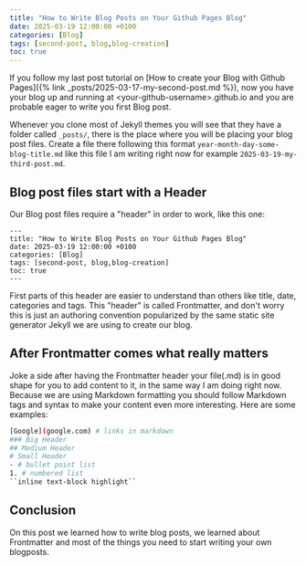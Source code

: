 ```yaml
---
title: "How to Write Blog Posts on Your Github Pages Blog"
date: 2025-03-19 12:00:00 +0100
categories: [Blog]
tags: [second-post, blog,blog-creation]
toc: true
---
```



If you follow my last post tutorial on [How to create your Blog with Github Pages]({% link _posts/2025-03-17-my-second-post.md %}), now you have your blog up and running at \<your-github-username>.github.io and you are probable eager to write you first Blog post.

Whenever you clone most of Jekyll themes you will see that they have a folder called ``_posts/``, there is the place where you will be placing your blog post files. Create a file there following this format ``year-month-day-some-blog-title.md`` like this file I am writing right now for example ``2025-03-19-my-third-post.md``.

## Blog post files start with a Header

Our Blog post files require a "header" in order to work, like this one:
```
---
title: "How to Write Blog Posts on Your Github Pages Blog"
date: 2025-03-19 12:00:00 +0100
categories: [Blog]
tags: [second-post, blog,blog-creation]
toc: true
---
```

First parts of this header are easier to understand than others like title, date, categories and tags. This "header" is called Frontmatter, and don't worry this is just an authoring convention popularized by the same static site generator Jekyll we are using to create our blog.

## After Frontmatter comes what really matters

Joke a side after having the Frontmatter header your file(.md) is in good shape for you to add content to it, in the same way I am doing right now. Because we are using Markdown formatting you should follow Markdown tags and syntax to make your content even more interesting. Here are some examples:

```bash
[Google](google.com) # links in markdown
### Big Header
## Medium Header
# Small Header
- # bullet point list
1. # numbered list
``inline text-block highlight``
```

## Conclusion

On this post we learned how to write blog posts, we learned about Frontmatter and most of the things you need to start writing your own blogposts. 

